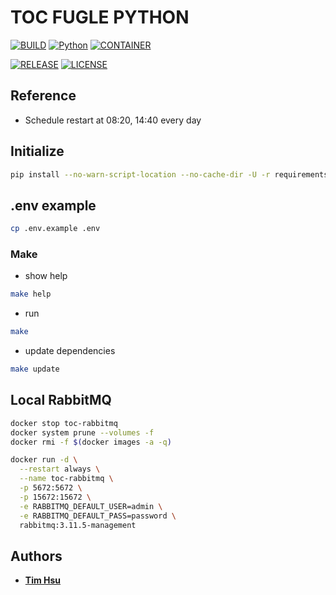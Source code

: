 # TOC FUGLE PYTHON

[![BUILD](https://img.shields.io/github/actions/workflow/status/ToC-Taiwan/toc-fugle-python/main.yml?style=for-the-badge&logo=github)](https://github.com/ToC-Taiwan/toc-fugle-python/actions/workflows/main.yml)
[![Python](https://img.shields.io/badge/Python-3.11.4-yellow?logo=python&logoColor=yellow&style=for-the-badge)](https://python.org)
[![CONTAINER](https://img.shields.io/badge/Container-Docker-blue?style=for-the-badge&logo=docker&logoColor=blue)](https://www.docker.com/)

[![RELEASE](https://img.shields.io/github/release/ToC-Taiwan/toc-fugle-python?style=for-the-badge)](https://github.com/ToC-Taiwan/toc-fugle-python/releases/latest)
[![LICENSE](https://img.shields.io/github/license/ToC-Taiwan/toc-fugle-python?style=for-the-badge)](COPYING)

## Reference

- Schedule restart at 08:20, 14:40 every day

## Initialize

```sh
pip install --no-warn-script-location --no-cache-dir -U -r requirements.txt
```

## .env example

```sh
cp .env.example .env
```

### Make

- show help

```sh
make help
```

- run

```sh
make
```

- update dependencies

```sh
make update
```

## Local RabbitMQ

```sh
docker stop toc-rabbitmq
docker system prune --volumes -f
docker rmi -f $(docker images -a -q)

docker run -d \
  --restart always \
  --name toc-rabbitmq \
  -p 5672:5672 \
  -p 15672:15672 \
  -e RABBITMQ_DEFAULT_USER=admin \
  -e RABBITMQ_DEFAULT_PASS=password \
  rabbitmq:3.11.5-management
```

## Authors

- [**Tim Hsu**](https://github.com/Chindada)
